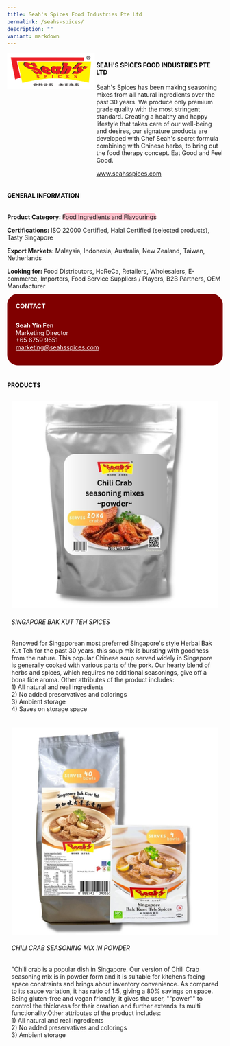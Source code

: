 ```yaml
---
title: Seah's Spices Food Industries Pte Ltd
permalink: /seahs-spices/
description: ""
variant: markdown
---
```

<div class="flex-paragraph">
	<div style="display: flex; flex-wrap: wrap;" class="flex-container">
		<div style="flex: 1 1 40%; display: block;" class="card sgds">
			<img src="/images/Seahs%20Spices/seahs_spices_logo.png">
		</div>
		<div style="flex: 1 1 58%; display: block; margin-left: 3px" class="card-sgds">
			<h4 style="text-transform: uppercase; color: black;"><b>Seah's Spices Food Industries Pte Ltd</b></h4>
			<p>Seah's Spices has been making seasoning mixes from all natural ingredients over the past 30 years. We produce only premium grade quality with the most stringent standard. Creating a healthy and happy lifestyle that takes care of our well-being and desires, our signature products are developed with Chef Seah's secret formula combining with Chinese herbs, to bring out the food therapy concept. Eat Good and Feel Good.</p>
			<p><a target="_blank" href="https://www.seahsspices.com">www.seahsspices.com</a></p>
		</div>
	</div>
</div>

<h4 style="text-transform: uppercase; color: black;">
	<b>General Information</b>
</h4>
<div style="display: flex; flex-wrap: wrap;" class="flex-container">
	<div style="flex: 1 1 65%; display: block; align-self: stretch" class="card sgds">
		<div class="flex-paragraph">
			<p>
				<b>Product Category: </b>
				<span style="background-color: pink; border-radius: 10px;">Food Ingredients and Flavourings</span>
			</p>
			<p>
				<b>Certifications: </b>ISO 22000 Certified, Halal Certified (selected products), Tasty Singapore
			</p>
			<p>
				<b>Export Markets: </b>Malaysia, Indonesia, Australia, New Zealand, Taiwan, Netherlands
			</p>
			<p style="margin-bottom: 10px;">
				<b>Looking for: </b>Food Distributors, HoReCa, Retailers, Wholesalers, E-commerce, Importers, Food Service Suppliers / Players, B2B Partners, OEM Manufacturer
			</p>
		</div>
	</div>
	<div style="flex: 1 1 35%; padding: 10px; display: block; background-color: maroon; border-radius: 25px; align-self: center;" class="card sgds">
		<h4 style="color: white; margin-top: 10px; margin-left: 10px;">CONTACT</h4>
		<div class="flex-paragraph">
			<p style="padding: 10px; color: white;">
				<b>Seah Yin Fen</b>
				<br>Marketing Director<br>+65 6759 9551<br>
				<a style="color: white;" href="mailto:marketing@seahsspices.com">marketing@seahsspices.com</a>
			</p>
		</div>
	</div>
</div>
<br>
<h4 style="text-transform: uppercase; color: black;">
	<b>Products</b>
</h4>
<div style="display: flex; flex-wrap: wrap;">
	<div style="flex: 1 1 47%; margin: 10px; display: block;" class="card sgds">
		<div style="display: block;" class="flex-image">
			<img src="/images/Seahs%20Spices/seahs_spices_product_01.jpg">
		</div>
		<div class="flex-paragraph">
			<h6 style="text-transform: uppercase; color: black;">Singapore Bak Kut Teh Spices</h6>
			<p>Renowed for Singaporean most preferred Singapore's style Herbal Bak Kut Teh for the past 30 years, this soup mix is bursting with goodness from the nature. This popular Chinese soup served widely in Singapore is generally cooked with various parts of the pork. Our hearty blend of herbs and spices, which requires no additional seasonings, give off a bona fide aroma. Other attributes of the product includes:<br>1) All natural and real ingredients<br>2) No added preservatives and colorings<br>3) Ambient storage<br>4) Saves on storage space</p>
		</div>
	</div>
	<div style="flex: 1 1 47%; margin: 10px; display: block;" class="card sgds">
		<div style="display: block;" class="flex-image">
			<img src="/images/Seahs%20Spices/seahs_spices_product_02.jpg">
		</div>
		<div class="flex-paragraph">
			<h6 style="text-transform: uppercase; color: black;">Chili Crab Seasoning Mix In Powder</h6>
			<p>"Chili crab is a popular dish in Singapore. Our version of Chili Crab seasoning mix is in powder form and it is suitable for kitchens facing space constraints and brings about inventory convenience. As compared to its sauce variation, it has ratio of 1:5, giving a 80% savings on space. Being gluten-free and vegan friendly, it gives the user, ""power"" to control the thickness for their creation and further extends its multi functionality.Other attributes of the product includes:<br>1) All natural and real ingredients<br>2) No added preservatives and colorings<br>3) Ambient storage</p>
		</div>
	</div>
</div>
